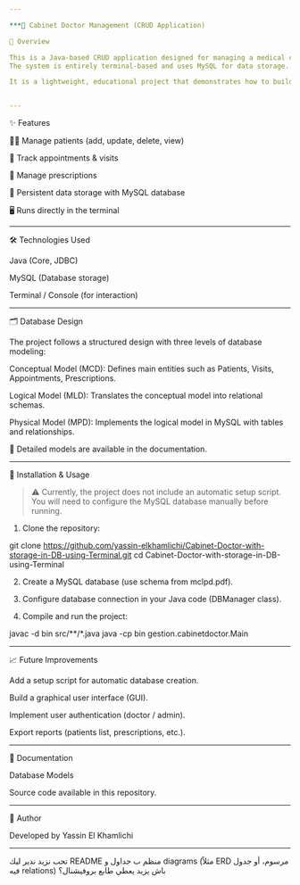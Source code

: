 ```yaml
---

***🏥 Cabinet Doctor Management (CRUD Application)

📌 Overview

This is a Java-based CRUD application designed for managing a medical clinic. It allows doctors to handle patient records, appointments, visits, and prescriptions efficiently.
The system is entirely terminal-based and uses MySQL for data storage.

It is a lightweight, educational project that demonstrates how to build a database-driven application in Java, focusing on CRUD operations and relational database concepts.


---
```


✨ Features

👨‍⚕️ Manage patients (add, update, delete, view)

📅 Track appointments & visits

💊 Manage prescriptions

💾 Persistent data storage with MySQL database

🖥️ Runs directly in the terminal

---

🛠️ Technologies Used

Java (Core, JDBC)

MySQL (Database storage)

Terminal / Console (for interaction)


---

🗂️ Database Design

The project follows a structured design with three levels of database modeling:

Conceptual Model (MCD): Defines main entities such as Patients, Visits, Appointments, Prescriptions.

Logical Model (MLD): Translates the conceptual model into relational schemas.

Physical Model (MPD): Implements the logical model in MySQL with tables and relationships.


📎 Detailed models are available in the documentation.


---

🚀 Installation & Usage

> ⚠️ Currently, the project does not include an automatic setup script. You will need to configure the MySQL database manually before running.



1. Clone the repository:

git clone https://github.com/yassin-elkhamlichi/Cabinet-Doctor-with-storage-in-DB-using-Terminal.git
cd Cabinet-Doctor-with-storage-in-DB-using-Terminal


2. Create a MySQL database (use schema from mclpd.pdf).


3. Configure database connection in your Java code (DBManager class).


4. Compile and run the project:

javac -d bin src/**/*.java
java -cp bin gestion.cabinetdoctor.Main




---

📈 Future Improvements

Add a setup script for automatic database creation.

Build a graphical user interface (GUI).

Implement user authentication (doctor / admin).

Export reports (patients list, prescriptions, etc.).



---

📖 Documentation

Database Models

Source code available in this repository.


---

👤 Author

Developed by Yassin El Khamlichi


---

تحب نزيد ندير ليك README منظم ب جداول و diagrams (مثلاً ERD مرسوم، أو جدول فيه relations) باش يزيد يعطي طابع بروفيشنال؟

